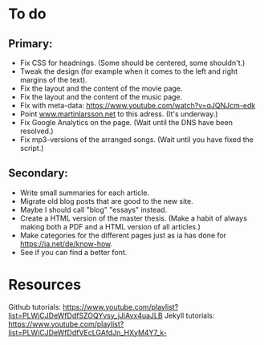 # To do

## Primary:
- Fix CSS for headnings. (Some should be centered, some shouldn't.)
- Tweak the design (for example when it comes to the left and right margins of the text).
- Fix the layout and the content of the movie page.
- Fix the layout and the content of the music page.
- Fix with meta-data: https://www.youtube.com/watch?v=qJQNJcm-edk
- Point www.martinlarsson.net to this adress. (It's underway.)
- Fix Google Analytics on the page. (Wait until the DNS have been resolved.)
- Fix mp3-versions of the arranged songs. (Wait until you have fixed the script.)


## Secondary:
- Write small summaries for each article.
- Migrate old blog posts that are good to the new site.
- Maybe I should call "blog" "essays" instead.
- Create a HTML version of the master thesis. (Make a habit of always making both a PDF and a HTML version of all articles.)
- Make categories for the different pages just as ia has done for https://ia.net/de/know-how.
- See if you can find a better font.

# Resources

Github tutorials: https://www.youtube.com/playlist?list=PLWjCJDeWfDdfSZOQYvsy_jJiAvx4uaJLB
Jekyll tutorials: https://www.youtube.com/playlist?list=PLWjCJDeWfDdfVEcLGAfdJn_HXyM4Y7_k-